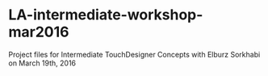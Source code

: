 # LA-intermediate-workshop-mar2016
Project files for Intermediate TouchDesigner Concepts with Elburz Sorkhabi on March 19th, 2016
